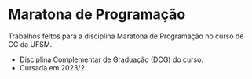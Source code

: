 # Maratona de Programação

Trabalhos feitos para a disciplina Maratona de Programação no curso de CC da UFSM.

- Disciplina Complementar de Graduação (DCG) do curso.
- Cursada em 2023/2.

